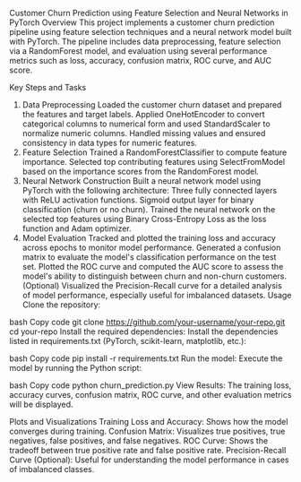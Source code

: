 Customer Churn Prediction using Feature Selection and Neural Networks in PyTorch
Overview
This project implements a customer churn prediction pipeline using feature selection techniques and a neural network model built with PyTorch. The pipeline includes data preprocessing, feature selection via a RandomForest model, and evaluation using several performance metrics such as loss, accuracy, confusion matrix, ROC curve, and AUC score.

Key Steps and Tasks
1. Data Preprocessing
Loaded the customer churn dataset and prepared the features and target labels.
Applied OneHotEncoder to convert categorical columns to numerical form and used StandardScaler to normalize numeric columns.
Handled missing values and ensured consistency in data types for numeric features.
2. Feature Selection
Trained a RandomForestClassifier to compute feature importance.
Selected top contributing features using SelectFromModel based on the importance scores from the RandomForest model.
3. Neural Network Construction
Built a neural network model using PyTorch with the following architecture:
Three fully connected layers with ReLU activation functions.
Sigmoid output layer for binary classification (churn or no churn).
Trained the neural network on the selected top features using Binary Cross-Entropy Loss as the loss function and Adam optimizer.
4. Model Evaluation
Tracked and plotted the training loss and accuracy across epochs to monitor model performance.
Generated a confusion matrix to evaluate the model's classification performance on the test set.
Plotted the ROC curve and computed the AUC score to assess the model's ability to distinguish between churn and non-churn customers.
(Optional) Visualized the Precision-Recall curve for a detailed analysis of model performance, especially useful for imbalanced datasets.
Usage
Clone the repository:

bash
Copy code
git clone https://github.com/your-username/your-repo.git
cd your-repo
Install the required dependencies: Install the dependencies listed in requirements.txt (PyTorch, scikit-learn, matplotlib, etc.):

bash
Copy code
pip install -r requirements.txt
Run the model: Execute the model by running the Python script:

bash
Copy code
python churn_prediction.py
View Results: The training loss, accuracy curves, confusion matrix, ROC curve, and other evaluation metrics will be displayed.

Plots and Visualizations
Training Loss and Accuracy: Shows how the model converges during training.
Confusion Matrix: Visualizes true positives, true negatives, false positives, and false negatives.
ROC Curve: Shows the tradeoff between true positive rate and false positive rate.
Precision-Recall Curve (Optional): Useful for understanding the model performance in cases of imbalanced classes.
